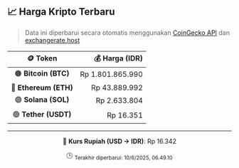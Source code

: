 

<!-- HARGA_KRIPTO -->
## 📈 Harga Kripto Terbaru

> Data ini diperbarui secara otomatis menggunakan [CoinGecko API](https://www.coingecko.com/) dan [exchangerate.host](https://exchangerate.host/)

<div align="center">

| 🪙 Token | 💰 Harga (IDR) |
|:------:|---------------:|
| 🟠 **Bitcoin (BTC)**   | Rp 1.801.865.990 |
| 🔵 **Ethereum (ETH)**  | Rp 43.889.992 |
| 🟣 **Solana (SOL)**    | Rp 2.633.804 |
| 🟢 **Tether (USDT)**   | Rp 16.351 |

---

💱 **Kurs Rupiah (USD → IDR)**: Rp 16.342

🕒 <sub>Terakhir diperbarui: 10/6/2025, 06.49.10</sub>

</div>
<!-- /HARGA_KRIPTO -->